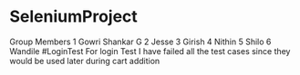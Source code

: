 # SeleniumProject
Group Members 
 1 Gowri Shankar G
 2 Jesse 
 3 Girish
 4 Nithin
 5 Shilo
 6 Wandile
#LoginTest
For login Test I have failed all the test cases since they would be used later during cart addition

